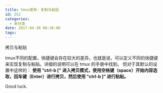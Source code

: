 ```yaml
---
title: tmux使用：复制与粘贴
id: 252
categories:
  - 未分类
date: 2017-04-30 08:36:06
tags:
---
```


拷贝与粘贴

tmux不同的配置，快捷键会存在较大的差异。也就是说，可以定义不同的快捷键来实现复制与粘贴。详细的说明可以在 tmux 的手册中找到。
但对于其默认的设置中这样的：
**使用 “ctrl-b [" 进入拷贝模式，使用空格键（space）开始内容选取，回车键（Enter）进行拷贝，然后使用 "ctrl-b ]” 进行粘贴。**

Good luck.